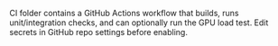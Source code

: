 CI folder contains a GitHub Actions workflow that builds, runs unit/integration checks, and can optionally run the GPU load test.
Edit secrets in GitHub repo settings before enabling.
